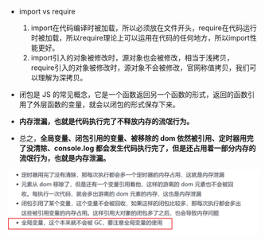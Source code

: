 - import vs require
  1. import在代码编译时被加载，所以必须放在文件开头，require在代码运行时被加载，所以require理论上可以运用在代码的任何地方，所以import性能更好。
  2. import引入的对象被修改时，源对象也会被修改，相当于浅拷贝，
     require引入的对象被修改时，源对象不会被修改，官网称值拷贝，我们可以理解为深拷贝。



- 闭包是 JS 的常见概念，它是一个函数返回另一个函数的形式，返回的函数引用了外层函数的变量，就会以闭包的形式保存下来。

- **内存泄漏，也就是代码执行完了不释放内存的流氓行为。**
- 总之，**全局变量、闭包引用的变量、被移除的 dom 依然被引用、定时器用完了没清除、console.log 都会发生代码执行完了，但是还占用着一部分内存的流氓行为，也就是内存泄漏。**

![image-20230402173642598](../../public/image-20230402173642598.png)

